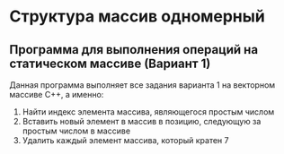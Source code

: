 # Структура массив одномерный
## Программа для выполнения операций на статическом массиве (Вариант 1)
Данная программа выполняет все задания варианта 1 на векторном массиве C++, а именно:
1. Найти индекс элемента массива, являющегося простым числом
2. Вставить новый элемент в массив в позицию, следующую за простым числом в массиве
3. Удалить каждый элемент массива, который кратен 7